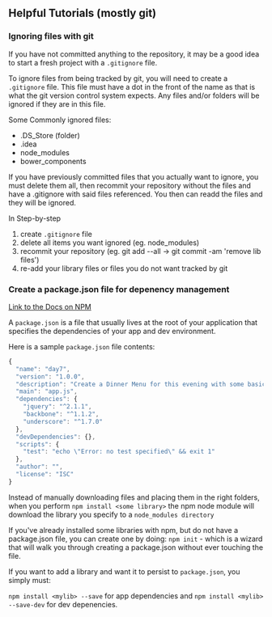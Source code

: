 ## Helpful Tutorials (mostly git)

### Ignoring files with git

If you have not committed anything to the repository, it may be a good idea to start a fresh project with a `.gitignore` file.

To ignore files from being tracked by git, you will need to create a `.gitignore` file.  This file must have a dot in the front of the name as that is what the git version control system expects.  Any files and/or folders will be ignored if they are in this file.

Some Commonly ignored files:

- .DS_Store (folder)
- .idea
- node_modules
- bower_components

If you have previously committed files that you actually want to ignore, you must delete them all, then recommit your repository without the files and have a .gitignore with said files referenced.  You then can readd the files and they will be ignored.

In Step-by-step

1. create ``` .gitignore ``` file
2. delete all items you want ignored (eg. node_modules)
3. recommit your repository (eg. git add --all -> git commit -am 'remove lib files')
4. re-add your library files or files you do not want tracked by git


### Create a package.json file for depenency management

[Link to the Docs on NPM](https://www.npmjs.org/doc/files/package.json.html)

A ``` package.json ``` is a file that usually lives at the root of your application that specifies the dependencies of your app and dev environment.

Here is a sample ``` package.json ``` file contents:

```js
{
  "name": "day7",
  "version": "1.0.0",
  "description": "Create a Dinner Menu for this evening with some basic styling.",
  "main": "app.js",
  "dependencies": {
    "jquery": "^2.1.1",
    "backbone": "^1.1.2",
    "underscore": "^1.7.0"
  },
  "devDependencies": {},
  "scripts": {
    "test": "echo \"Error: no test specified\" && exit 1"
  },
  "author": "",
  "license": "ISC"
}
```

Instead of manually downloading files and placing them in the right folders, when you perform ``` npm install <some library> ``` the npm node module will download the library you specify to a ``` node_modules directory ```

If you've already installed some libraries with npm, but do not have a package.json file, you can create one by doing: ``` npm init ``` - which is a wizard that will walk you through creating a package.json without ever touching the file.

If you want to add a library and want it to persist to ``` package.json ```, you simply must:

  ``` npm install <mylib> --save ```
  for app dependencies and
  ``` npm install <mylib> --save-dev ```
  for dev depenencies.
